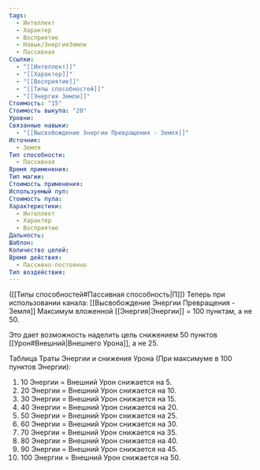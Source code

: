 ```yaml
---
tags:
  - Интеллект
  - Характер
  - Восприятие
  - Навык/ЭнергияЗемли
  - Пассивная
Ссылки:
  - "[[Интеллект]]"
  - "[[Характер]]"
  - "[[Восприятие]]"
  - "[[Типы способностей]]"
  - "[[Энергия Земли]]"
Стоимость: "15"
Стоимость выкупа: "20"
Уровни: 
Связанные навыки:
  - "[[Высвобождение Энергии Превращения - Земля]]"
Источник:
  - Земля
Тип способности:
  - Пассивная
Время применения: 
Тип магии: 
Стоимость применения: 
Используемый пул: 
Стоимость пула: 
Характеристики:
  - Интеллект
  - Характер
  - Восприятие
Дальность: 
Шаблон: 
Количество целей: 
Время действия:
  - Пассивно-постоянно
Тип воздействия:
---
```

([[Типы способностей#Пассивная способность|П]]) Теперь при использовании канала: [[Высвобождение Энергии Превращения - Земля]] Максимум вложенной [[Энергия|Энергии]] = 100 пунктам, а не 50.

Это дает возможность наделить цель снижением 50 пунктов [[Урон#Внешний|Внешнего Урона]], а не 25. 

Таблица Траты Энергии и снижения Урона
(При максимуме в 100 пунктов Энергии):

1. 10 Энергии = Внешний Урон снижается на 5.
2. 20 Энергии = Внешний Урон снижается на 10.
3. 30 Энергии = Внешний Урон снижается на 15.
4. 40 Энергии = Внешний Урон снижается на 20.
5. 50 Энергии = Внешний Урон снижается на 25.
6. 60 Энергии = Внешний Урон снижается на 30.
7. 70 Энергии = Внешний Урон снижается на 35.
8. 80 Энергии = Внешний Урон снижается на 40.
9. 90 Энергии = Внешний Урон снижается на 45.
10. 100 Энергии = Внешний Урон снижается на 50.